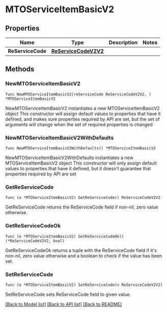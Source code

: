 # MTOServiceItemBasicV2

## Properties

Name | Type | Description | Notes
------------ | ------------- | ------------- | -------------
**ReServiceCode** | [**ReServiceCodeV2V2**](ReServiceCodeV2.md) |  | 

## Methods

### NewMTOServiceItemBasicV2

`func NewMTOServiceItemBasicV2(reServiceCode ReServiceCodeV2V2, ) *MTOServiceItemBasicV2`

NewMTOServiceItemBasicV2 instantiates a new MTOServiceItemBasicV2 object
This constructor will assign default values to properties that have it defined,
and makes sure properties required by API are set, but the set of arguments
will change when the set of required properties is changed

### NewMTOServiceItemBasicV2WithDefaults

`func NewMTOServiceItemBasicV2WithDefaults() *MTOServiceItemBasicV2`

NewMTOServiceItemBasicV2WithDefaults instantiates a new MTOServiceItemBasicV2 object
This constructor will only assign default values to properties that have it defined,
but it doesn't guarantee that properties required by API are set

### GetReServiceCode

`func (o *MTOServiceItemBasicV2) GetReServiceCode() ReServiceCodeV2V2`

GetReServiceCode returns the ReServiceCode field if non-nil, zero value otherwise.

### GetReServiceCodeOk

`func (o *MTOServiceItemBasicV2) GetReServiceCodeOk() (*ReServiceCodeV2V2, bool)`

GetReServiceCodeOk returns a tuple with the ReServiceCode field if it's non-nil, zero value otherwise
and a boolean to check if the value has been set.

### SetReServiceCode

`func (o *MTOServiceItemBasicV2) SetReServiceCode(v ReServiceCodeV2V2)`

SetReServiceCode sets ReServiceCode field to given value.



[[Back to Model list]](../README.md#documentation-for-models) [[Back to API list]](../README.md#documentation-for-api-endpoints) [[Back to README]](../README.md)


